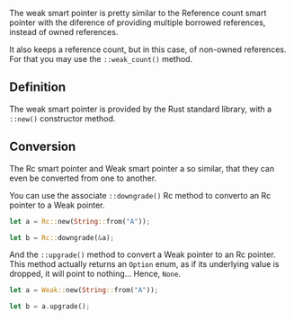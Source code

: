 The weak smart pointer is pretty similar to the Reference count smart pointer with the diference of providing multiple borrowed references, instead of owned references.

It also keeps a reference count, but in this case, of non-owned references. For that you may use the ``::weak_count()`` method.

## Definition
The weak smart pointer is provided by the Rust standard library, with a ``::new()`` constructor method.

## Conversion
The Rc smart pointer and Weak smart pointer a so similar, that they can even be converted from one to another.

You can use the associate ``::downgrade()`` Rc method to converto an Rc pointer to a Weak pointer. 
```rust
let a = Rc::new(String::from("A"));

let b = Rc::downgrade(&a);
```

And the ``::upgrade()`` method to convert a Weak pointer to an Rc pointer. This method actually returns an ``Option`` enum, as if its underlying value is dropped, it will point to nothing... Hence, ``None``. 
```rust
let a = Weak::new(String::from("A"));

let b = a.upgrade();
```